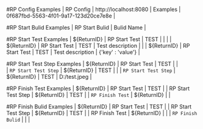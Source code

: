 #RP Config
Examples
| RP Config  |  http://localhost:8080  |  Examples  |  0f687fbd-5563-4f01-9a17-123d20ce7e8e |

#RP Start Bulid
Examples
| RP Start Bulid  |  Bulid Name |

#RP Start Test
Examples
| ${ReturnID}  |  RP Start Test  |  TEST  |                   |                     |
| ${ReturnID}  |  RP Start Test  |  TEST  | Test description  |                     |
| ${ReturnID}  |  RP Start Test  |  TEST  | Test description  |  {'key' : 'value'}  |

#RP Start Test Step
Examples
| ${ReturnID}           |  RP Start Test  |  TEST  |                |       
| `RP Start Test Step`  |  ${ReturnID}    |  TEST  |                | 
| `RP Start Test Step`  |  ${ReturnID}    |  TEST  |  D:/test.jpeg  | 

#RP Finish Test
Examples
| ${ReturnID}         |  RP Start Test  |  TEST  |
| RP Start Test Step  |  ${ReturnID}    |  TEST  |
| `RP Finish Test`    |  ${ReturnID}    |        |

#RP Finish Bulid
Examples
| ${ReturnID}         |  RP Start Test  |  TEST  |
| RP Start Test Step  |  ${ReturnID}    |  TEST  |
| RP Finish Test      |  ${ReturnID}    |        |
| `RP Finish Bulid`   |                 |        |
